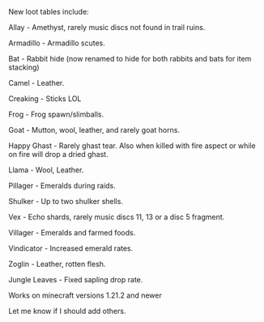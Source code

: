 New loot tables include:

Allay - Amethyst, rarely music discs not found in trail ruins.

Armadillo - Armadillo scutes.

Bat - Rabbit hide (now renamed to hide for both rabbits and bats for item stacking)

Camel - Leather.

Creaking - Sticks LOL

Frog - Frog spawn/slimballs.

Goat - Mutton, wool, leather, and rarely goat horns.

Happy Ghast - Rarely ghast tear. Also when killed with fire aspect or while on fire will drop a dried ghast.

Llama - Wool, Leather.

Pillager - Emeralds during raids.

Shulker - Up to two shulker shells.

Vex - Echo shards, rarely music discs 11, 13 or a disc 5 fragment.

Villager - Emeralds and farmed foods.

Vindicator - Increased emerald rates.

Zoglin - Leather, rotten flesh.

Jungle Leaves - Fixed sapling drop rate.

Works on minecraft versions 1.21.2 and newer

Let me know if I should add others.
